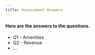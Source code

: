 ```yaml
---
title: Assessment Answers
---
```


#### Here are the answers to the questions.
* Q1 - Amenities
* Q2 - Revenue
* ...